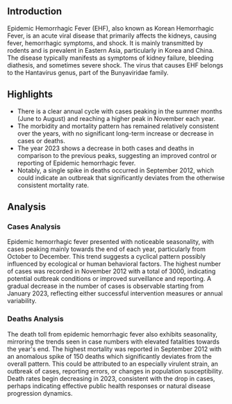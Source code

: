 ## Introduction

Epidemic Hemorrhagic Fever (EHF), also known as Korean Hemorrhagic Fever, is an acute viral disease that primarily affects the kidneys, causing fever, hemorrhagic symptoms, and shock. It is mainly transmitted by rodents and is prevalent in Eastern Asia, particularly in Korea and China. The disease typically manifests as symptoms of kidney failure, bleeding diathesis, and sometimes severe shock. The virus that causes EHF belongs to the Hantavirus genus, part of the Bunyaviridae family.
## Highlights

- There is a clear annual cycle with cases peaking in the summer months (June to August) and reaching a higher peak in November each year. <br/>
- The morbidity and mortality pattern has remained relatively consistent over the years, with no significant long-term increase or decrease in cases or deaths. <br/>
- The year 2023 shows a decrease in both cases and deaths in comparison to the previous peaks, suggesting an improved control or reporting of Epidemic hemorrhagic fever. <br/>
- Notably, a single spike in deaths occurred in September 2012, which could indicate an outbreak that significantly deviates from the otherwise consistent mortality rate.
## Analysis

### Cases Analysis
Epidemic hemorrhagic fever presented with noticeable seasonality, with cases peaking mainly towards the end of each year, particularly from October to December. This trend suggests a cyclical pattern possibly influenced by ecological or human behavioral factors. The highest number of cases was recorded in November 2012 with a total of 3000, indicating potential outbreak conditions or improved surveillance and reporting. A gradual decrease in the number of cases is observable starting from January 2023, reflecting either successful intervention measures or annual variability.

### Deaths Analysis
The death toll from epidemic hemorrhagic fever also exhibits seasonality, mirroring the trends seen in case numbers with elevated fatalities towards the year's end. The highest mortality was reported in September 2012 with an anomalous spike of 150 deaths which significantly deviates from the overall pattern. This could be attributed to an especially virulent strain, an outbreak of cases, reporting errors, or changes in population susceptibility. Death rates begin decreasing in 2023, consistent with the drop in cases, perhaps indicating effective public health responses or natural disease progression dynamics.
